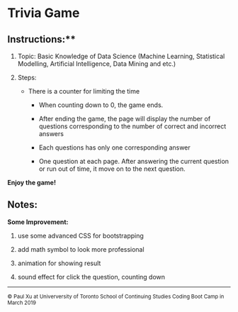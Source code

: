 # Trivia Game 

## Instructions:**

1. Topic: Basic Knowledge of Data Science (Machine Learning, Statistical Modelling, Artificial  Intelligence, Data Mining and etc.) 

2. Steps:

   * There is a counter for limiting the time

     - When counting down to 0, the game ends.

     - After ending the game, the page will display the number of questions corresponding to the number of correct and incorrect answers

     - Each questions has only one corresponding answer

     - One question at each page. After answering the current question or run out of time, it move on to the next question.

**Enjoy the game!**

## Notes: 

**Some Improvement:**

  1. use some advanced CSS for bootstrapping

  2. add math symbol to look more professional

  3. animation for showing result

  4. sound effect for click the question, counting down

____________________
<sub> &copy; Paul Xu at Univerversity of Toronto School of Continuing Studies Coding Boot Camp in March 2019 </sub>
